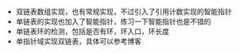 
* 双链表数组实现，也有常规实现，不过引入了引用计数实现的智能指针
* 单链表的实现也加入了智能指针，练习一下智能指针也是不错的
* 单链表环的检测，包括是否有环，环入口，环长度
* 单指针域实现双链表，具体可以参考博客